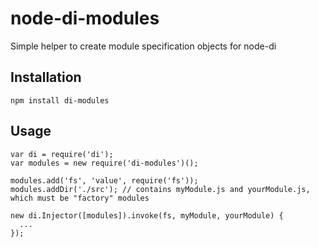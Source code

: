 node-di-modules
===============

Simple helper to create module specification objects for node-di


Installation
------------

`npm install di-modules`


Usage
-----

    var di = require('di');
    var modules = new require('di-modules')();

    modules.add('fs', 'value', require('fs'));
    modules.addDir('./src'); // contains myModule.js and yourModule.js, which must be "factory" modules

    new di.Injector([modules]).invoke(fs, myModule, yourModule) {
      ...
    });
